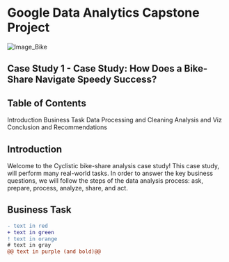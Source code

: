 # Google Data Analytics Capstone Project
![Image_Bike](https://user-images.githubusercontent.com/119749518/211970785-a7ca2157-7010-42d0-8543-e4dea4be6c59.png)
<h2>Case Study 1 - Case Study: How Does a Bike-Share Navigate Speedy Success?</h2>

<h2>Table of Contents</h2>

Introduction
Business Task
Data
Processing and Cleaning
Analysis and Viz
Conclusion and Recommendations

<h2>Introduction</h2>
Welcome to the Cyclistic bike-share analysis case study! This case study, will perform many real-world tasks. In order to answer the key business questions, we will follow the steps of the data analysis process: ask, prepare, process, analyze, share, and act.

<h2>Business Task</h2>








```diff
- text in red
+ text in green
! text in orange
# text in gray
@@ text in purple (and bold)@@
```
